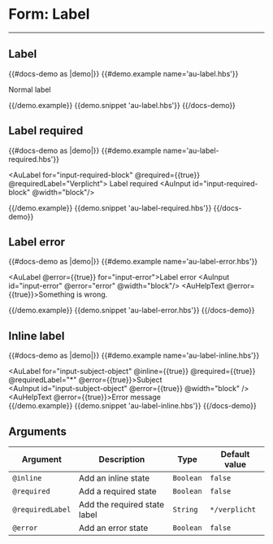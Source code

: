 # Form: Label

---

## Label

{{#docs-demo as |demo|}}
  {{#demo.example name='au-label.hbs'}}
    <div class="au-c-form">
      <p>
        <AuLabel for="input-regular">Normal label</AuLabel>
        <AuInput id="input-regular" />
      </p>
    </div>
  {{/demo.example}}
  {{demo.snippet 'au-label.hbs'}}
{{/docs-demo}}


## Label required

{{#docs-demo as |demo|}}
  {{#demo.example name='au-label-required.hbs'}}
    <div class="au-c-form">
      <p>
        <AuLabel for="input-required-block" @required={{true}} @requiredLabel="Verplicht">
          Label required
        </AuLabel>
        <AuInput id="input-required-block" @width="block"/>
      </p>
    </div>
  {{/demo.example}}
  {{demo.snippet 'au-label-required.hbs'}}
{{/docs-demo}}

## Label error

{{#docs-demo as |demo|}}
  {{#demo.example name='au-label-error.hbs'}}
    <div class="au-c-form">
      <p>
        <AuLabel @error={{true}} for="input-error">Label error</AuLabel>
        <AuInput id="input-error" @error="error" @width="block"/>
        <AuHelpText @error={{true}}>Something is wrong.</AuHelpText>
      </p>
    </div>
  {{/demo.example}}
  {{demo.snippet 'au-label-error.hbs'}}
{{/docs-demo}}

## Inline label

{{#docs-demo as |demo|}}
  {{#demo.example name='au-label-inline.hbs'}}
    <div class="au-o-grid au-o-grid--tiny">
      <div class="au-o-grid__item au-u-1-3@small au-u-1-4@large">
        <AuLabel for="input-subject-object" @inline={{true}} @required={{true}} @requiredLabel="*" @error={{true}}>Subject</AuLabel>
      </div>
      <div class="au-o-grid__item au-u-2-3@small au-u-3-4@large">
        <AuInput id="input-subject-object" @error={{true}} @width="block" />
        <AuHelpText @error={{true}}>Error message</AuHelpText>
      </div>
    </div>
  {{/demo.example}}
  {{demo.snippet 'au-label-inline.hbs'}}
{{/docs-demo}}


## Arguments

| Argument      | Description | Type | Default value |
| ------------- | ----------- | ---- | ------------- |
| `@inline` | Add an inline state  | `Boolean` | `false` |
| `@required` | Add a required state  | `Boolean` | `false` |
| `@requiredLabel` | Add the required state label  | `String` | `*/verplicht` |
| `@error` | Add an error state  | `Boolean` | `false` |
